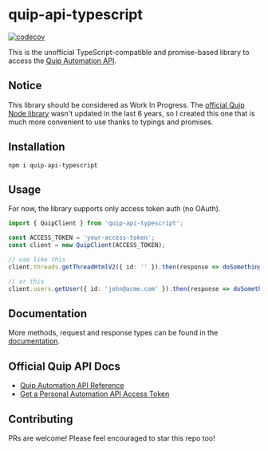 # quip-api-typescript

[![codecov](https://codecov.io/gh/piotrekwitkowski/quip-api-typescript/branch/main/graph/badge.svg?token=T2G2GO9T9K)](https://codecov.io/gh/piotrekwitkowski/quip-api-typescript)

This is the unofficial TypeScript-compatible and promise-based library to access the [Quip Automation API](https://quip.com/api/). 

## Notice 

This library should be considered as Work In Progress. The [official Quip Node library](https://github.com/quip/quip-api/) wasn't updated in the last 6 years, so I created this one that is much more convenient to use thanks to typings and promises.

## Installation

`npm i quip-api-typescript`

## Usage

For now, the library supports only access token auth (no OAuth).

```ts
import { QuipClient } from 'quip-api-typescript';

const ACCESS_TOKEN = 'your-access-token';
const client = new QuipClient(ACCESS_TOKEN);

// use like this
client.threads.getThreadHtmlV2({ id: '' }).then(response => doSomething(response));

// or this
client.users.getUser({ id: 'john@acme.com' }).then(response => doSomething(response));
```

## Documentation

More methods, request and response types can be found in the [documentation](https://piotrekwitkowski.github.io/quip-api-typescript/).

## Official Quip API Docs

* [Quip Automation API Reference](https://quip.com/api/reference)
* [Get a Personal Automation API Access Token](https://quip.com/api/personal-token)

## Contributing

PRs are welcome! Please feel encouraged to star this repo too!
